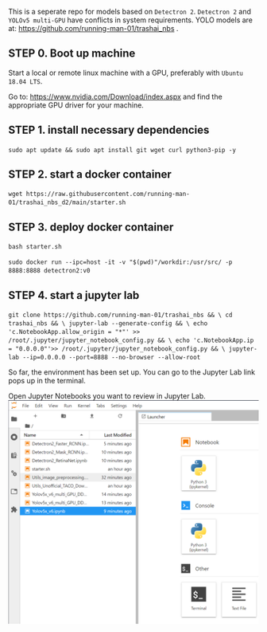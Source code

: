 This is a seperate repo for models based on `Detectron 2`. `Detectron 2` and `YOLOv5 multi-GPU` have conflicts in system requirements. YOLO models are at: https://github.com/running-man-01/trashai_nbs .

## STEP 0. Boot up machine

Start a local or remote linux machine with a GPU, preferably with `Ubuntu 18.04 LTS`.

Go to: https://www.nvidia.com/Download/index.aspx and find the appropriate GPU driver for your machine. 


## STEP 1. install necessary dependencies

`sudo apt update && sudo apt install git wget curl python3-pip -y`



## STEP 2. start a docker container

`wget https://raw.githubusercontent.com/running-man-01/trashai_nbs_d2/main/starter.sh`



## STEP 3. deploy docker container

`bash starter.sh`

`sudo docker run --ipc=host -it -v "$(pwd)"/workdir:/usr/src/ -p 8888:8888 detectron2:v0`



## STEP 4. start a jupyter lab

`git clone https://github.com/running-man-01/trashai_nbs && \
cd trashai_nbs && \
jupyter-lab --generate-config && \
echo 'c.NotebookApp.allow_origin = "*"' >> /root/.jupyter/jupyter_notebook_config.py && \
echo 'c.NotebookApp.ip = "0.0.0.0"'>> /root/.jupyter/jupyter_notebook_config.py && \
jupyter-lab --ip=0.0.0.0 --port=8888 --no-browser --allow-root`


So far, the environment has been set up. You can go to the Jupyter Lab link pops up in the terminal.

Open Jupyter Notebooks you want to review in Jupyter Lab.
![lab](https://raw.githubusercontent.com/running-man-01/trashai_nbs/main/jlab.png)
